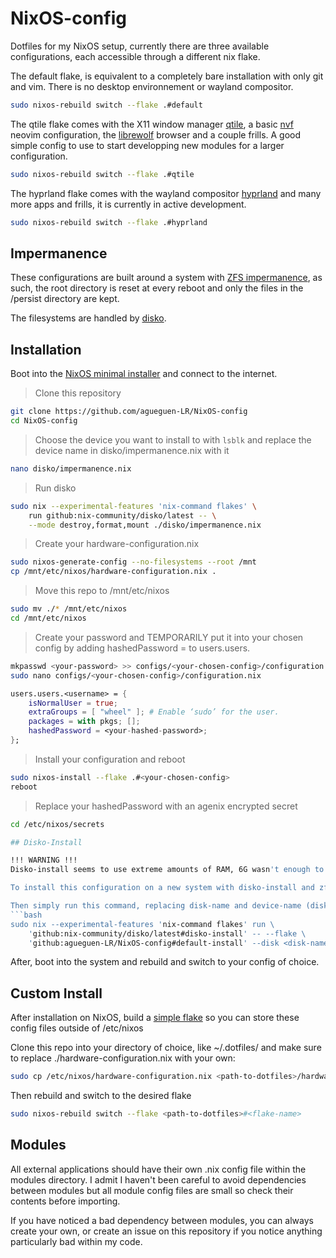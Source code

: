 # NixOS-config

Dotfiles for my NixOS setup, currently there are three available configurations, each accessible through a different nix flake.


The default flake, is equivalent to a completely bare installation with only git and vim. There is no desktop environnement or wayland compositor.
```bash
sudo nixos-rebuild switch --flake .#default
```


The qtile flake comes with the X11 window manager [qtile](https://qtile.org/), a basic [nvf](https://github.com/NotAShelf/nvf) neovim configuration, the [librewolf](https://librewolf.net/) browser and a couple frills. A good simple config to use to start developping new modules for a larger configuration.
```bash
sudo nixos-rebuild switch --flake .#qtile
```


The hyprland flake comes with the wayland compositor [hyprland](https://hypr.land/) and many more apps and frills, it is currently in active development.
```bash
sudo nixos-rebuild switch --flake .#hyprland
```

## Impermanence

These configurations are built around a system with [ZFS impermanence](https://grahamc.com/blog/erase-your-darlings), as such, the root directory is reset at every reboot and only the files in the /persist directory are kept.


The filesystems are handled by [disko](https://github.com/nix-community/disko).

## Installation 

Boot into the [NixOS minimal installer](https://nixos.org/download/) and connect to the internet.


> Clone this repository
```bash
git clone https://github.com/agueguen-LR/NixOS-config
cd NixOS-config
```

> Choose the device you want to install to with ```lsblk``` and replace the device name in disko/impermanence.nix with it 
```bash
nano disko/impermanence.nix
```

> Run disko
```bash
sudo nix --experimental-features 'nix-command flakes' \
    run github:nix-community/disko/latest -- \
    --mode destroy,format,mount ./disko/impermanence.nix
```

> Create your hardware-configuration.nix
```bash
sudo nixos-generate-config --no-filesystems --root /mnt
cp /mnt/etc/nixos/hardware-configuration.nix .
```

> Move this repo to /mnt/etc/nixos
```bash
sudo mv ./* /mnt/etc/nixos
cd /mnt/etc/nixos
```

> Create your password and TEMPORARILY put it into your chosen config by adding hashedPassword = <your-hashed-password> to users.users.<username>
```bash
mkpasswd <your-password> >> configs/<your-chosen-config>/configuration.nix #appends to end of file for copy-pasting
sudo nano configs/<your-chosen-config>/configuration.nix
```
```nix
users.users.<username> = {
    isNormalUser = true;
    extraGroups = [ "wheel" ]; # Enable ‘sudo’ for the user.
    packages = with pkgs; [];
    hashedPassword = <your-hashed-password>; 
};
```

> Install your configuration and reboot
```bash
sudo nixos-install --flake .#<your-chosen-config>
reboot
```

> Replace your hashedPassword with an agenix encrypted secret
```bash
cd /etc/nixos/secrets

## Disko-Install

!!! WARNING !!!
Disko-install seems to use extreme amounts of RAM, 6G wasn't enough to make it work in a qemu vm, so this is not fully tested, proceed at your own risk.

To install this configuration on a new system with disko-install and zfs impermanence, use the NixOS minimal installer and connect to the internet.

Then simply run this command, replacing disk-name and device-name (disk-name can be anything but device-name should be /dev/something, use ``` lsblk ``` to choose the device):
```bash
sudo nix --experimental-features 'nix-command flakes' run \
    'github:nix-community/disko/latest#disko-install' -- --flake \
    'github:agueguen-LR/NixOS-config#default-install' --disk <disk-name> <device-name>
```

After, boot into the system and rebuild and switch to your config of choice.

## Custom Install

After installation on NixOS, build a [simple flake](https://github.com/Misterio77/nix-starter-configs/tree/main/minimal) so you can store these config files outside of /etc/nixos


Clone this repo into your directory of choice, like ~/.dotfiles/ and make sure to replace ./hardware-configuration.nix with your own:
```bash
sudo cp /etc/nixos/hardware-configuration.nix <path-to-dotfiles>/hardware-configuration.nix
```


Then rebuild and switch to the desired flake
```bash
sudo nixos-rebuild switch --flake <path-to-dotfiles>#<flake-name>
```

## Modules

All external applications should have their own .nix config file within the modules directory. I admit I haven't been careful to avoid dependencies between modules but all module config files are small so check their contents before importing.


If you have noticed a bad dependency between modules, you can always create your own, or create an issue on this repository if you notice anything particularly bad within my code.
